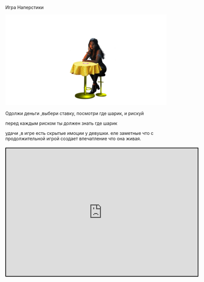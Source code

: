 Игра Наперстики 

<div class="Box-sc-g0xbh4-0 bDycpP"><img alt="fon.png" src="https://github.com/bunduqia/naperstki/blob/main/assets/www/fon.png?raw=true" data-hpc="true" class="Box-sc-g0xbh4-0 fzFXnm"></div>

Одолжи деньги ,выбери ставку, 
посмотри где шарик, и рискуй

перед каждым риском ты должен знать где шарик

удачи ,в игре есть скрытые имоции у девушки.
еле заметные что с продолжительной игрой
создает впечатление что она живая.

<div style="text-align: center; margin-top: 20px;">
  <iframe src="https://bunduqia.github.io/naperstki/" width="600" height="400" style="border: 2px solid black;"></iframe>
</div>

